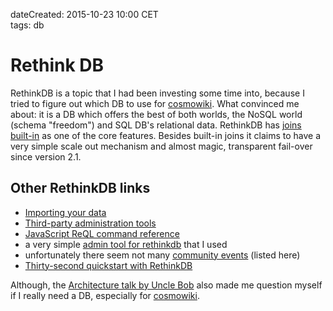 dateCreated: 2015-10-23 10:00 CET  
tags: db    

# Rethink DB

RethinkDB is a topic that I had been investing some time into, because I tried to figure out which DB to use
for [cosmowiki]. What convinced me about: it is a DB which offers the
best of both worlds, the NoSQL world (schema "freedom") and SQL DB's relational data. RethinkDB
has [joins built-in][rethinkdb joins] as one of the core features. 
Besides built-in joins it claims to have a very simple scale out mechanism and almost magic, transparent
fail-over since version 2.1.

## Other RethinkDB links
* [Importing your data](http://rethinkdb.com/docs/importing/)
* [Third-party administration tools](http://www.rethinkdb.com/docs/third-party-admin-tools/)
* [JavaScript ReQL command reference](http://www.rethinkdb.com/api/javascript/)
* a very simple [admin tool for rethinkdb](https://github.com/neumino/chateau) that I used
* unfortunately there seem not many [community events](http://rethinkdb.com/community/) (listed here)
* [Thirty-second quickstart with RethinkDB](http://rethinkdb.com/docs/quickstart/)

Although, the [Architecture talk by Uncle Bob][1] also made me question myself if I really need a DB,
especially for [cosmowiki].

[1]: /blog/2015/10/21-architecture-the-lost-years/
[rethinkdb joins]: https://rethinkdb.com/docs/table-joins/
[cosmowiki]: https://github.com/cosmowiki/cosmowiki
